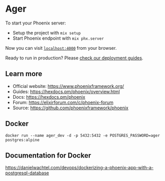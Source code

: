 # Ager

To start your Phoenix server:

-   Setup the project with `mix setup`
-   Start Phoenix endpoint with `mix phx.server`

Now you can visit [`localhost:4000`](http://localhost:4000) from your browser.

Ready to run in production? Please [check our deployment guides](https://hexdocs.pm/phoenix/deployment.html).

## Learn more

-   Official website: https://www.phoenixframework.org/
-   Guides: https://hexdocs.pm/phoenix/overview.html
-   Docs: https://hexdocs.pm/phoenix
-   Forum: https://elixirforum.com/c/phoenix-forum
-   Source: https://github.com/phoenixframework/phoenix

## Docker

`docker run --name ager_dev -d -p 5432:5432 -e POSTGRES_PASSWORD=ager postgres:alpine`

## Documentation for Docker

https://danielwachtel.com/devops/dockerizing-a-phoenix-app-with-a-postgresql-database
